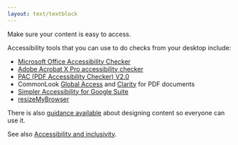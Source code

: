 ```yaml
---
layout: text/textblock
---
```


Make sure your content is easy to access.

Accessibility tools that you can use to do checks from your desktop include:

- [Microsoft Office Accessibility Checker](https://support.office.com/en-us/article/Use-the-Accessibility-Checker-on-your-Windows-desktop-to-find-accessibility-issues-a16f6de0-2f39-4a2b-8bd8-5ad801426c7f)
- [Adobe Acrobat X Pro accessibility checker](http://www.adobe.com/accessibility/products/acrobat/training.html#11)
- [PAC (PDF Accessibility Checker) V2.0](http://www.access-for-all.ch/en/pdf-lab/455-new-test-pdf-files-with-the-pdf-accessibility-checker-pac.html)
- CommonLook [Global Access](http://commonlook.com/accessibility-software/commonlook-pdf/) and [Clarity](http://commonlook.com/accessibility-software/commonlook-clarity/) for PDF documents
- [Simpler Accessibility for Google Suite](https://www.grackledocs.com/)
- [resizeMyBrowser](http://resizemybrowser.com/)

There is also [guidance available](https://guides.service.gov.au/content-guide/accessibility-inclusivity/) about designing content so everyone can use it.

See also [Accessibility and inclusivity](https://guides.service.gov.au/content-guide/accessibility-inclusivity/).
